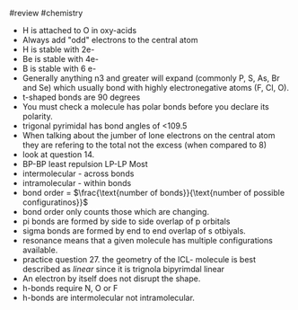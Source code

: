 #review #chemistry 
- H is attached to O in oxy-acids
- Always add "odd" electrons to the central atom
- H is stable with 2e-
- Be is stable with 4e-
- B is stable with 6 e-
- Generally anything n3 and greater will expand (commonly P, S, As, Br and Se) which usually bond with highly electronegative atoms (F, Cl, O).
- t-shaped bonds are 90 degrees
- You must check a molecule has polar bonds before you declare its polarity.
- trigonal pyrimidal has bond angles of <109.5
- When talking about the jumber of lone electrons on the central atom they are refering to the total not the excess (when compared to 8)
- look at question 14.
- BP-BP least repulsion LP-LP Most
- intermolecular - across bonds
- intramolecular - within bonds
- bond order = $\frac{\text{number of bonds}}{\text{number of possible configuratinos}}$
- bond order only counts those which are changing.
- pi bonds are formed by side to side overlap of p orbitals
- sigma bonds are formed by end to end overlap of s otbiyals.
- resonance means that a given molecule has multiple configurations available.
- practice question 27. the geometry of the ICL- molecule is best described as *linear* since it is trignola bipyrimdal linear
- An electron by itself does not disrupt the shape.
- h-bonds require N, O or F
- h-bonds are intermolecular not intramolecular.